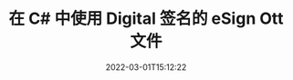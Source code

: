 ---
############################# Static ############################
layout: "auto-gen-signature"
date: 2022-03-01T15:12:22
draft: false
operation: Sign
signaturetype: Digital
fileformat: Ott
productName: .NET
lang: zh
productCode: net
otherformats: pdf doc docx docm dot dotx odt ott xls xlsx xlsm xlsb ods ots xltx xltm pptx pptm
breadcrumb: Put Digital signature on Ott for C#

############################# Head ############################
head_title: "使用 C# 将数字电子签名添加到 Ott 文件"
head_description: "使用几行代码为 .NET 的 Ott 文件添加数字签名。使用 GroupDocs 文档签名 API 对数十种文件格式进行签名。"

############################# Header ############################
title: "在 C# 中使用 Digital 签名的 eSign Ott 文件"
description: "如何用几行 .NET 代码添加 Digital 签名"
bg_image: "https://cms.admin.containerize.com/templates/aspose/App_Themes/V3/images/bg/header1.png"
bg_overlay: false
button:
    enable: true

############################# SubMenu ############################
submenu:
    enable: true

    left:
        img_alt: "GroupDocs.Signature for .NET"
        image: "https://cms.admin.containerize.com/templates/groupdocs/images/product-logos/90x90-noborder/groupdocs-signature-net.png"
        product: "GroupDocs.Signature"
        platform: ".NET"



############################# About ############################
about:
    enable: true
    title: "关于 GroupDocs.Signature for .NET 数字签名 API"
    content: |
        [GroupDocs.Signature for .NET](https://products.groupdocs.com/signature/net/) 是一种流行的 API，用于使用数字电子签名和数字证书对文档进行签名。对于数字签名 API，使用 PFX 证书文件来设计带有密码保护的私钥和公钥的文档。数字签名可用于验证具有 eSign PDF 特定页面的商业文档，验证整个 Microsoft Office 文档，如 Words、Excel、Powerpoint 文件和 Open Office 文档。客户可以轻松地操作签名，例如编辑、删除或调整签名。 API 提供了一种搜索和验证签名的方法。此外，还提供了许多签名定制的能力。
    

############################# Steps ############################
steps:
    enable: true
    title_left: "在 C# 中使用 Digital 签署 Ott 的步骤"
    content_left: |
        [GroupDocs.Signature for .NET](https://products.groupdocs.com/signature/net/) 提供使用 Digital 签名快速轻松地签署 Ott 文档的能力。
        
        * 创建 Signature 类的实例，提供 Ott 文件应该作为路径或内存流进行签名
        * 实例化 SignOptions 类并设置所有需要的数据。
        * 调用 Signature.Sign() 方法传递输出 Ott 文件或内存流

    title_right: " 系统要求"
    content_right: |
        所有主要平台和操作系统都支持 GroupDocs.Signature for .NET。在执行以下代码之前，请确保您的系统上安装了以下先决条件。

        * 操作系统：Microsoft Windows、Linux、MacOS
        * 开发环境：Microsoft Visual Studio, Xamarin, MonoDevelop
        * Frameworks: .NET Framework, .NET Standard, .NET Core, Mono
        * 从 [Nuget](https://www.nuget.org/packages/groupdocs.signature) 获取最新的 GroupDocs.Signature for .NET
         
    code: |
        ```csharp    
                
        // Set up input Ott file
        string filePath = "input.ott";
        // Set up output file
        string outputFilePath = "output.ott";
        // Provide digital certificate
        string certificateFilePath = "certificate.pfx";

        // Instantiate Signature for input file
        using (GroupDocs.Signature.Signature signature = new GroupDocs.Signature.Signature(filePath))
        {
                //Provide sign options
                DigitalSignOptions options = new DigitalSignOptions(certificateFilePath)
                {
                    // set certificate password
                    Password = "1234567890",
                    // set signature position
                    Left = 50,
                    Top = 200,
                };

                // sign Ott document
                SignResult result = signature.Sign(outputFilePath, options);
        }

        ```

############################# Demos ############################
demos:
    enable: true
    title: "使用 Digital 现场演示签署 Ott 文档"
    content: |
       访问 [GroupDocs.Signature App](https://products.groupdocs.app/signature/family) 网站，立即使用各种签名为 Ott 文件签名。免费在线演示等着你。          

############################# More Formats ############################
more_formats:
    enable: true
    title: "C# 的其他支持的 Digital 签名"
    content: |
        "您还可以使用其他签名类型对 Ott 进行签名。请参阅下面的列表。"
    format: 
       
       
back_to_top:
    enable: true
---